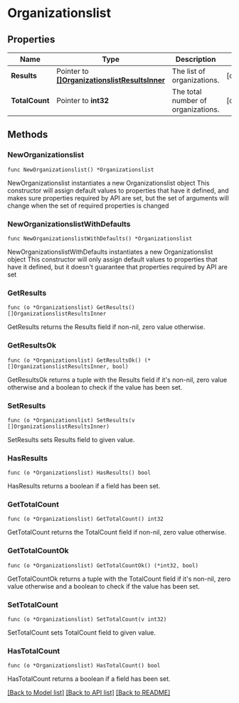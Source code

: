 # Organizationslist

## Properties

Name | Type | Description | Notes
------------ | ------------- | ------------- | -------------
**Results** | Pointer to [**[]OrganizationslistResultsInner**](OrganizationslistResultsInner.md) | The list of organizations. | [optional] 
**TotalCount** | Pointer to **int32** | The total number of organizations.  | [optional] 

## Methods

### NewOrganizationslist

`func NewOrganizationslist() *Organizationslist`

NewOrganizationslist instantiates a new Organizationslist object
This constructor will assign default values to properties that have it defined,
and makes sure properties required by API are set, but the set of arguments
will change when the set of required properties is changed

### NewOrganizationslistWithDefaults

`func NewOrganizationslistWithDefaults() *Organizationslist`

NewOrganizationslistWithDefaults instantiates a new Organizationslist object
This constructor will only assign default values to properties that have it defined,
but it doesn't guarantee that properties required by API are set

### GetResults

`func (o *Organizationslist) GetResults() []OrganizationslistResultsInner`

GetResults returns the Results field if non-nil, zero value otherwise.

### GetResultsOk

`func (o *Organizationslist) GetResultsOk() (*[]OrganizationslistResultsInner, bool)`

GetResultsOk returns a tuple with the Results field if it's non-nil, zero value otherwise
and a boolean to check if the value has been set.

### SetResults

`func (o *Organizationslist) SetResults(v []OrganizationslistResultsInner)`

SetResults sets Results field to given value.

### HasResults

`func (o *Organizationslist) HasResults() bool`

HasResults returns a boolean if a field has been set.

### GetTotalCount

`func (o *Organizationslist) GetTotalCount() int32`

GetTotalCount returns the TotalCount field if non-nil, zero value otherwise.

### GetTotalCountOk

`func (o *Organizationslist) GetTotalCountOk() (*int32, bool)`

GetTotalCountOk returns a tuple with the TotalCount field if it's non-nil, zero value otherwise
and a boolean to check if the value has been set.

### SetTotalCount

`func (o *Organizationslist) SetTotalCount(v int32)`

SetTotalCount sets TotalCount field to given value.

### HasTotalCount

`func (o *Organizationslist) HasTotalCount() bool`

HasTotalCount returns a boolean if a field has been set.


[[Back to Model list]](../README.md#documentation-for-models) [[Back to API list]](../README.md#documentation-for-api-endpoints) [[Back to README]](../README.md)



